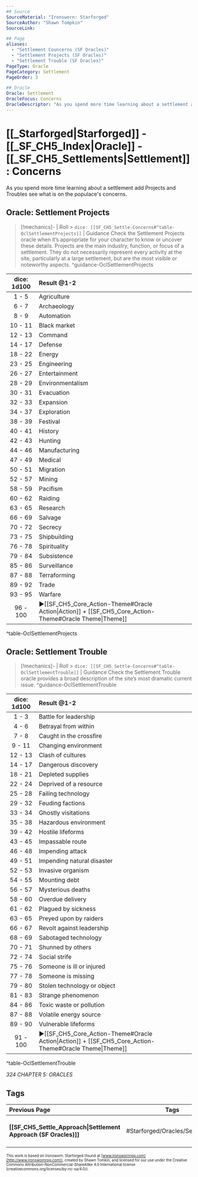 ```yaml
---
## Source
SourceMaterial: "Ironsworn: Starforged"
SourceAuthor: "Shawn Tompkin"
SourceLink: 

## Page
aliases:
  - "Settlement Councerns (SF Oracles)"
  - "Settlement Projects (SF Oracles)"
  - "Settlement Trouble (SF Oracles)"
PageType: Oracle
PageCategory: Settlement
PageOrder: 3

## Oracle
Oracle: Settlement
OracleFocus: Concerns
OracleDescriptor: "As you spend more time learning about a settlement add Projects and Troubles see what is on the populace's concerns."
---
```

 # [[_Starforged|Starforged]] - [[_SF_CH5_Index|Oracle]] - [[_SF_CH5_Settlements|Settlement]]: Concerns
 As you spend more time learning about a settlement add Projects and Troubles see what is on the populace's concerns.

## Oracle: Settlement Projects
> [!mechanics]- | Roll > `dice: [[SF_CH5_Settle-Concerns#^table-OclSettlementProjects]]` | Guidance
> Check the Settlement Projects oracle when it’s appropriate for your character to know or uncover these details. Projects are the main industry, function, or focus of a settlement. They do not necessarily represent every activity at the site, particularly at a large settlement, but are the most visible or noteworthy aspects. ^guidance-OclSettlementProjects

| dice: 1d100 | Result @1-2 |
|:---:|:--- |
| 1 - 5 | Agriculture |
| 6 - 7 | Archaeology |
| 8 - 9 | Automation |
| 10 - 11 | Black market |
| 12 - 13 | Command |
| 14 - 17 | Defense |
| 18 - 22 | Energy |
| 23 - 25 | Engineering |
| 26 - 27 | Entertainment |
| 28 - 29 | Environmentalism |
| 30 - 31 | Evacuation |
| 32 - 33 | Expansion |
| 34 - 37 | Exploration |
| 38 - 39 | Festival |
| 40 - 41 | History |
| 42 - 43 | Hunting |
| 44 - 46 | Manufacturing |
| 47 - 49 | Medical |
| 50 - 51 | Migration |
| 52 - 57 | Mining |
| 58 - 59 | Pacifism |
| 60 - 62 | Raiding |
| 63 - 65 | Research |
| 66 - 69 | Salvage |
| 70 - 72 | Secrecy |
| 73 - 75 | Shipbuilding |
| 76 - 78 | Spirituality |
| 79 - 84 | Subsistence |
| 85 - 86 | Surveillance |
| 87 - 88 | Terraforming |
| 89 - 92 | Trade |
| 93 - 95 | Warfare |
| 96 - 100 | ▶[[SF_CH5_Core_Action-Theme#Oracle Action\|Action]] + [[SF_CH5_Core_Action-Theme#Oracle Theme\|Theme]] |
^table-OclSettlementProjects

## Oracle: Settlement Trouble
> [!mechanics]- | Roll > `dice: [[SF_CH5_Settle-Concerns#^table-OclSettlementTrouble]]` | Guidance
> Check the Settlement Trouble oracle provides a broad description of the site’s most dramatic current issue. ^guidance-OclSettlementTrouble

| dice: 1d100 | Result @1-2 |
|:---:|:--- |
| 1 - 3 | Battle for leadership |
| 4 - 6 | Betrayal from within |
| 7 - 8 | Caught in the crossfire |
| 9 - 11 | Changing environment |
| 12 - 13 | Clash of cultures |
| 14 - 17 | Dangerous discovery |
| 18 - 21 | Depleted supplies |
| 22 - 24 | Deprived of a resource |
| 25 - 28 | Failing technology |
| 29 - 32 | Feuding factions |
| 33 - 34 | Ghostly visitations |
| 35 - 38 | Hazardous environment |
| 39 - 42 | Hostile lifeforms |
| 43 - 45 | Impassable route |
| 46 - 48 | Impending attack |
| 49 - 51 | Impending natural disaster |
| 52 - 53 | Invasive organism |
| 54 - 55 | Mounting debt |
| 56 - 57 | Mysterious deaths |
| 58 - 60 | Overdue delivery |
| 61 - 62 | Plagued by sickness |
| 63 - 65 | Preyed upon by raiders |
| 66 - 67 | Revolt against leadership |
| 68 - 69 | Sabotaged technology |
| 70 - 71 | Shunned by others |
| 72 - 74 | Social strife |
| 75 - 76 | Someone is ill or injured |
| 77 - 78 | Someone is missing |
| 79 - 80 | Stolen technology or object |
| 81 - 83 | Strange phenomenon |
| 84 - 86 | Toxic waste or pollution |
| 87 - 88 | Volatile energy source |
| 89 - 90 | Vulnerable lifeforms |
| 91 - 100 | ▶[[SF_CH5_Core_Action-Theme#Oracle Action\|Action]] + [[SF_CH5_Core_Action-Theme#Oracle Theme\|Theme]] |
^table-OclSettlementTrouble

*324 CHAPTER 5: ORACLES*

## Tags
| Previous Page | Tags | Next Section |
|:--- |:---:| ---:|
| **[[SF_CH5_Settle_Approach\|Settlement Approach (SF Oracles)]]** | #Starforged/Oracles/Settlements | **[[SF_CH5_Settle-Name\|Settlement Name (SF Oracles)]]** |

<font size=-2>This work is based on Ironsworn: Starforged (found at [www.ironswornrpg.com](http://www.ironswornrpg.com)), created by Shawn Tomkin, and licensed for our use under the Creative Commons Attribution-NonCommercial-ShareAlike 4.0 International license  (creativecommons.org/licenses/by-nc-sa/4.0/).</font>